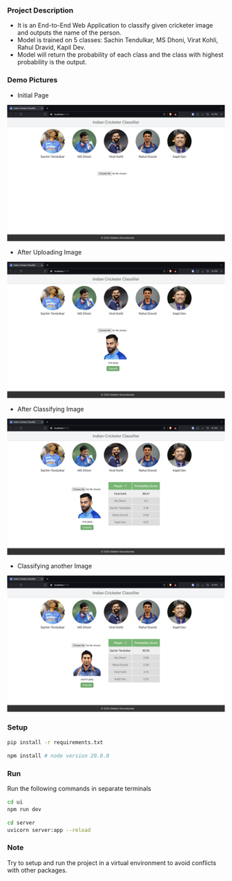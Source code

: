 ### Project Description

- It is an End-to-End Web Application to classify given cricketer image and outputs the name of the person.
- Model is trained on 5 classes: Sachin Tendulkar, MS Dhoni, Virat Kohli, Rahul Dravid, Kapil Dev.
- Model will return the probability of each class and the class with highest probability is the output.

### Demo Pictures

-  Initial Page

![img](images/initial.png)

- After Uploading Image

![img](images/uploaded.png)

- After Classifying Image

![img](images/classified-1.png)

- Classifying another Image

![img](images/classified-2.png)

### Setup

```bash
pip install -r requirements.txt
```

```bash
npm install # node version 20.8.0
```

### Run

Run the following commands in separate terminals
```bash
cd ui
npm run dev
```

```bash
cd server
uvicorn server:app --reload
```

### Note

Try to setup and run the project in a virtual environment to avoid conflicts with other packages.